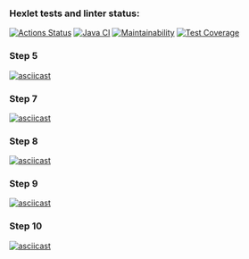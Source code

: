 ### Hexlet tests and linter status:
[![Actions Status](https://github.com/vaspav98/java-project-71/workflows/hexlet-check/badge.svg)](https://github.com/vaspav98/java-project-71/actions)
[![Java CI](https://github.com/vaspav98/java-project-71/actions/workflows/my-check.yml/badge.svg)](https://github.com/vaspav98/java-project-71/actions/workflows/my-check.yml)
[![Maintainability](https://api.codeclimate.com/v1/badges/1015f19da150375bdfa0/maintainability)](https://codeclimate.com/github/vaspav98/java-project-71/maintainability)
[![Test Coverage](https://api.codeclimate.com/v1/badges/1015f19da150375bdfa0/test_coverage)](https://codeclimate.com/github/vaspav98/java-project-71/test_coverage)
### Step 5
[![asciicast](https://asciinema.org/a/567939.svg)](https://asciinema.org/a/567939)
### Step 7
[![asciicast](https://asciinema.org/a/569122.svg)](https://asciinema.org/a/569122)
### Step 8
[![asciicast](https://asciinema.org/a/569276.svg)](https://asciinema.org/a/569276)
### Step 9
[![asciicast](https://asciinema.org/a/569720.svg)](https://asciinema.org/a/569720)
### Step 10
[![asciicast](https://asciinema.org/a/569749.svg)](https://asciinema.org/a/569749)
